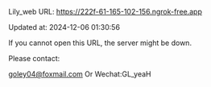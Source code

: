 Lily_web URL: https://222f-61-165-102-156.ngrok-free.app

Updated at: 2024-12-06 01:30:56

If you cannot open this URL, the server might be down.

Please contact: 

goley04@foxmail.com Or Wechat:GL_yeaH